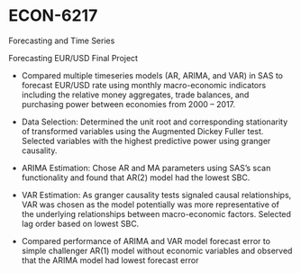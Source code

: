 # ECON-6217
Forecasting and Time Series


Forecasting EUR/USD Final Project 
  - Compared multiple timeseries models (AR, ARIMA, and VAR) in SAS to forecast EUR/USD rate using 
  monthly macro-economic indicators including the relative money aggregates, trade balances, and purchasing 
  power between economies from 2000 – 2017.

  - Data Selection: Determined the unit root and corresponding stationarity of transformed variables using the 
  Augmented Dickey Fuller test. Selected variables with the highest predictive power using granger causality. 

  - ARIMA Estimation: Chose AR and MA parameters using SAS’s scan functionality and found that AR(2) model 
  had the lowest SBC. 

  - VAR Estimation: As granger causality tests signaled causal relationships, VAR was chosen as the model 
  potentially was more representative of the underlying relationships between macro-economic factors. Selected 
  lag order based on lowest SBC.

  - Compared performance of ARIMA and VAR model forecast error to simple challenger AR(1) model without 
  economic variables and observed that the ARIMA model had lowest forecast error
